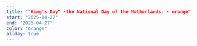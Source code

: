 ```yaml
---
title: ""King's Day" -the National Day of the Netherlands. - orange"
start: "2025-04-27"
end: "2025-04-27"
color: "orange"
allday: true
---
```


